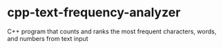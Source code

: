 # cpp-text-frequency-analyzer
C++ program that counts and ranks the most frequent characters, words, and numbers from text input
